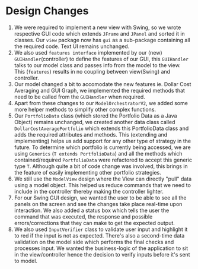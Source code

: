 # Design Changes

1. We were required to implement a new view with Swing, so we wrote respective GUI code which extends `JFrame` and `JPanel` and sorted it in classes. Our `view` package now has `gui` as a sub-package containing all the required code. Text UI remains unchanged.
2. We also used `features interface` implemented by our (new) `GUIHandler`(controller) to define the features of our GUI, this `GUIHandler` talks to our model class and passes info from the model to the view. This (`features`) results in no coupling between view(Swing) and controller.
3. Our model changed a bit to accomodate the new features ie. Dollar Cost Averaging and GUI Graph, we implemented the required methods that need to be called from the `GUIHandler` when required.
4. Apart from these changes to our `ModelOrchestratorV2`, we added some more helper methods to simplify other complex functions.
5. Our `PortfolioData` class (which stored the Portfolio Data as a Java Object) remains unchanged, we created another data class called `DollarCostAveragePortfolio` which extends this PortfolioData class and adds the required attributes and methods. This (extending and implementing) helps us add support for any other type of strategy in the future. To determine which portfolio is currently being accessed, we are using `Generics` (`T extends PortfolioData`) and all the methods which contained/required `PortfolioData` were refactored to accept this generic type `T`. Although quite a bit of code change was involved, this brings in the feature of easily implementing other portfolio strategies.
6. We still use the `ModelView` design where the View can directly "pull" data using a model object.
   This helped us reduce commands that we need to include in the controller thereby making the
   controller lighter.
7. For our Swing GUI design, we wanted the user to be able to see all the panels on the screen and see the changes take place real-time upon interaction. We also added a status box which tells the user the command that was executed, the response and possible errors/corrections that they can make to get the expected output.
8. We also used `InputVerifier` class to validate user input and highlight it to red if the input is not as expected. There's also a second-time data validation on the model side which performs the final checks and processes input. We wanted the business-logic of the application to sit in the view/controller hence the decision to verify inputs before it's sent to model.
